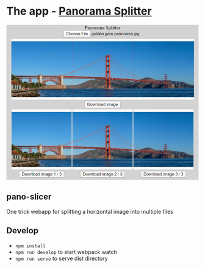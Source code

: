 # The app - [Panorama Splitter](https://pano-slicer.netlify.com/)
![Panorama Splitter](./docs/assets/pano-slicer.png)

## pano-slicer
One trick webapp for splitting a horizontal image into multiple files

## Develop
* `npm install`
* `npm run develop` to start webpack watch
* `npm run serve` to serve dist directory
